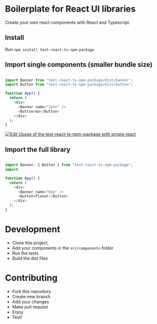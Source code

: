 # Boilerplate for React UI libraries
Create your own react components with React and Typescript.


## Install
Run `npm install test-react-ts-npm-package`

## Import single components (smaller bundle size)
```js

import Banner from "test-react-ts-npm-package/dist/banner";
import Button from "test-react-ts-npm-package/dist/button";

function App() {
  return (
    <div>
      <Banner name="John" />
      <Button>Go</Button>
    </div>
  );
}
```
[![Edit Usage of the test-react-ts-npm-package with simple react](https://codesandbox.io/static/img/play-codesandbox.svg)](https://codesandbox.io/s/64m89m9pj3)

## Import the full library
```js

import Banner, { Button } from "test-react-ts-npm-package";
import

function App() {
  return (
    <div>
      <Banner name="Doe" />
      <Button>Planet</Button>
    </div>
  );
}
```


# Development

- Clone this project, 
- Add your components in the `src/components` folder
- Run the tests
- Build the dist files


# Contributing
- Fork this repository
- Create new branch
- Add your changes
- Make pull request
- Enjoy
- Test!





